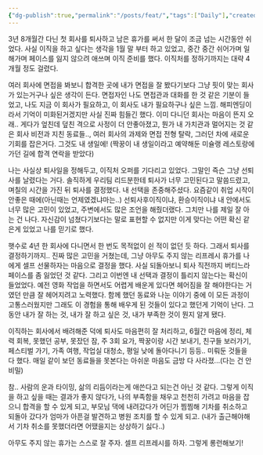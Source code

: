 ```yaml
---
{"dg-publish":true,"permalink":"/posts/feat/","tags":["Daily"],"created":"2025-06-29","updated":"2025-06-29T22:38:00"}
---
```


3년 8개월간 다닌 첫 회사를 퇴사하고 남은 휴가를 써서 한 달이 조금 넘는 시간동안 쉬었다. 사실 이직을 하고 싶다는 생각을 1월 말 부터 하고 있었고, 중간 중간 쉬어가며 일해가며 페이스를 잃지 않으려 애쓰며 이직 준비를 했다. 이직처를 정하기까지는 대략 4개월 정도 걸렸다.

여러 회사에 면접을 봐보니 합격한 곳에 내가 면접을 잘 봤다기보다 그냥 핏이 맞는 회사가 있는거구나 싶은 생각이 든다. 면접자인 나도 면접관과 대화를 한 것 같은 기분이 들었고, 나도 지금 이 회사가 필요하고, 이 회사도 내가 필요하구나 싶은 느낌. 해피엔딩이라서 기억이 미화된거겠지만 사실 진짜 힘들긴 했다. 이미 다니던 회사는 마음이 뜬지 오래.. 게다가 엎친데 덮친 격으로 사정이 더 안좋아졌고, 뭔가 내 가치관과 멀어지는 것 같은 회사 비전과 지친 동료들.., 여러 회사의 과제와 면접 전형 탈락, 그러던 차에 새로운 기회를 잡은거다. 그것도 내 생일에! (짝꿍이 내 생일이라고 예약해둔 미슐랭 레스토랑에 가던 길에 합격 연락을 받았다)

나는 사실상 퇴사일을 정해두고, 이직처 오퍼를 기다리고 있었다. 그말인 즉슨 그냥 선퇴사를 날렸다는 거다. 솔직하게 우리팀 리드분한테 퇴사가 너무 고민된다고 말씀드렸고, 며칠의 시간을 가진 뒤 퇴사를 결정했다. 내 선택을 존중해주셨다. 요즘같이 취업 시작이 안좋은 때에(아닌때는 언제였겠냐마는..) 선퇴사후이직이냐, 환승이직이냐 내 안에서도 너무 많은 고민이 있었고, 주변에서도 많은 조언을 해줬더랬다. 그치만 나를 제일 잘 아는 건 나다. 자신감이 넘쳤다기보다는 말로 표현할 수 없지만 이게 맞다는 어떤 확신 같은게 있었고 나를 믿기로 했다. 

햇수로 4년 한 회사에 다니면서 한 번도 목적없이 쉰 적이 없던 듯 하다. 그래서 퇴사를 결정하기까지.. 진짜 많은 고민을 거쳤는데, 그냥 아무도 주지 않는 리프레시 휴가를 나에게 셀프 선물하자는 마음으로 결정을 했다. 사실 되돌아보니 퇴사 직전까지 버티느라 페이스를 좀 잃었던 것 같다. 그리고 이번엔 내 선택과 결정이 틀리지 않는다는 확신이 들었었다. 예전 영화 작업을 하면서도 어렵게 배운게 있다면 헤어짐을 잘 해야한다는 거였던 만큼 잘 헤어지려고 노력했다. 함께 했던 동료와 나눈 이야기 중에 이 모든 과정이 고통스러웠지만 그래도 이 경험을 통해 배우게 된 것들이 있다고 했던게 기억이 난다. 그동안 내가 잘 하는 것, 내가 잘 하고 싶은 것, 내가 부족한 것이 뭔지 알게 됐다. 

이직하는 회사에서 배려해준 덕에 퇴사도 마음편히 잘 처리하고, 6월간 마음에 정리, 체력 회복, 못했던 공부, 못잤던 잠, 주 3회 요가, 짝꿍이랑 시간 보내기, 친구들 보러가기, 페스티벌 가기, 가족 여행, 작업실 대청소, 평일 낮에 돌아다니기 등등.. 미뤄둔 것들을 다 했다. 매일 같이 보던 동료들을 못본다는 아쉬운 마음도 금방 다 사라졌...(다는 건 안비밀) 

참.. 사람의 운과 타이밍, 삶의 리듬이라는게 애쓴다고 되는건 아닌 것 같다. 그렇게 이직을 하고 싶을 때는 결과가 좋지 않다가, 나의 부족함을 채우고 천천히 가려고 마음을 잡으니 합격을 할 수 있게 되고, 부모님 댁에 내려갔다가 어딘가 찜찜해 기차를 취소하고 되돌아 갔다가 엄마가 아픈걸 발견하고 병원 조치를 할 수 있게 되고. (내가 출근해야해서 기차 취소를 못했더라면 어땠을지는 상상하기 싫다..)

아무도 주지 않는 휴가는 스스로 잘 주자. 셀프 리프레시를 하자. 그렇게 롱런해보기!